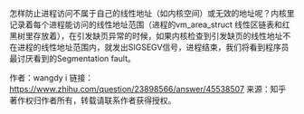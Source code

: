 怎样防止进程访问不属于自己的线性地址（如内核空间）或无效的地址呢？内核里记录着每个进程能访问的线性地址范围（进程的vm_area_struct 线性区链表和红黑树里存放着），在引发缺页异常的时候，如果内核检查到引发缺页的线性地址不在进程的线性地址范围内，就发出SIGSEGV信号，进程结束，我们将看到程序员最讨厌看到的Segmentation fault。

作者：wangdy i
链接：https://www.zhihu.com/question/23898566/answer/45538507
来源：知乎
著作权归作者所有，转载请联系作者获得授权。